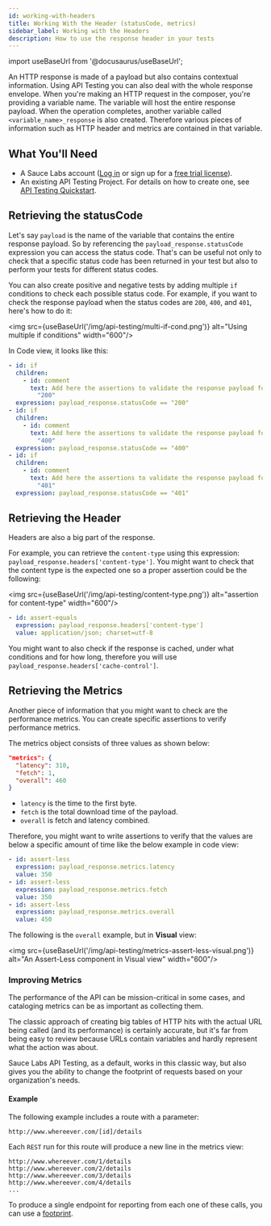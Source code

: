 ```yaml
---
id: working-with-headers
title: Working With the Header (statusCode, metrics)
sidebar_label: Working with the Headers
description: How to use the response header in your tests
---
```


import useBaseUrl from '@docusaurus/useBaseUrl';

An HTTP response is made of a payload but also contains contextual information. Using API Testing you can also deal with the whole response envelope.
When you're making an HTTP request in the composer, you're providing a variable name. The variable will host the entire response payload. When the operation completes, another variable called `<variable_name>_response` is also created. Therefore various pieces of information such as HTTP header and metrics are contained in that variable.

## What You'll Need

- A Sauce Labs account ([Log in](https://accounts.saucelabs.com/am/XUI/#login/) or sign up for a [free trial license](https://saucelabs.com/sign-up)).
- An existing API Testing Project. For details on how to create one, see [API Testing Quickstart](/api-testing/quickstart/).

## Retrieving the statusCode

Let's say `payload` is the name of the variable that contains the entire response payload.
So by referencing the `payload_response.statusCode` expression you can access the status code. That's can be useful not only to check that a specific status code has been returned in your test but also to perform your tests for different status codes.

You can also create positive and negative tests by adding multiple `if` conditions to check each possible status code. For example, if you want to check the response payload when the status codes are `200`, `400`, and `401`, here's how to do it:

<img src={useBaseUrl('/img/api-testing/multi-if-cond.png')} alt="Using multiple if conditions" width="600"/>

In Code view, it looks like this:

```yaml
- id: if
  children:
    - id: comment
      text: Add here the assertions to validate the response payload for statusCode ==
        "200"
  expression: payload_response.statusCode == "200"
- id: if
  children:
    - id: comment
      text: Add here the assertions to validate the response payload for statusCode ==
        "400"
  expression: payload_response.statusCode == "400"
- id: if
  children:
    - id: comment
      text: Add here the assertions to validate the response payload for statusCode ==
        "401"
  expression: payload_response.statusCode == "401"
```

## Retrieving the Header

Headers are also a big part of the response.

For example, you can retrieve the `content-type` using this expression: `payload_response.headers['content-type']`. You might want to check that the content type is the expected one so a proper assertion could be the following:

<img src={useBaseUrl('/img/api-testing/content-type.png')} alt="assertion for content-type" width="600"/>

```yaml
- id: assert-equals
  expression: payload_response.headers['content-type']
  value: application/json; charset=utf-8
```

You might want to also check if the response is cached, under what conditions and for how long, therefore you will use `payload_response.headers['cache-control']`.

## Retrieving the Metrics

Another piece of information that you might want to check are the performance metrics. You can create specific assertions to verify performance metrics.

The metrics object consists of three values as shown below:

```json
"metrics": {
  "latency": 310,
  "fetch": 1,
  "overall": 460
}
```

- `latency` is the time to the first byte.
- `fetch` is the total download time of the payload.
- `overall` is fetch and latency combined.

Therefore, you might want to write assertions to verify that the values are below a specific amount of time like the below example in code view:

```yaml
- id: assert-less
  expression: payload_response.metrics.latency
  value: 350
- id: assert-less
  expression: payload_response.metrics.fetch
  value: 350
- id: assert-less
  expression: payload_response.metrics.overall
  value: 450
```

The following is the `overall` example, but in **Visual** view:

<img src={useBaseUrl('/img/api-testing/metrics-assert-less-visual.png')} alt="An Assert-Less component in Visual view" width="600"/>

### Improving Metrics

The performance of the API can be mission-critical in some cases, and cataloging metrics can be as important as collecting them.

The classic approach of creating big tables of HTTP hits with the actual URL being called (and its performance) is certainly accurate, but it's far from being easy to review because URLs contain variables and hardly represent what the action was about.

Sauce Labs API Testing, as a default, works in this classic way, but also gives you the ability to change the footprint of requests based on your organization's needs.

#### Example

The following example includes a route with a parameter:

```http request
http://www.whereever.com/[id]/details
```

Each `REST` run for this route will produce a new line in the metrics view:

```http request
http://www.whereever.com/1/details
http://www.whereever.com/2/details
http://www.whereever.com/3/details
http://www.whereever.com/4/details
...
```

To produce a single endpoint for reporting from each one of these calls, you can use a [footprint](/api-testing/composer/io-components/#config).
